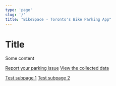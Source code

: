 ```yaml
---
type: 'page'
slug: '/'
title: "BikeSpace - Toronto's Bike Parking App"
---
```


# Title

Some content

<a href='/submission'>Report your parking issue</a>
<a href='/dashboard'>View the collected data</a>

[Test subpage 1](/test-subpage-1)
[Test subpage 2](/test-subpage-2)
